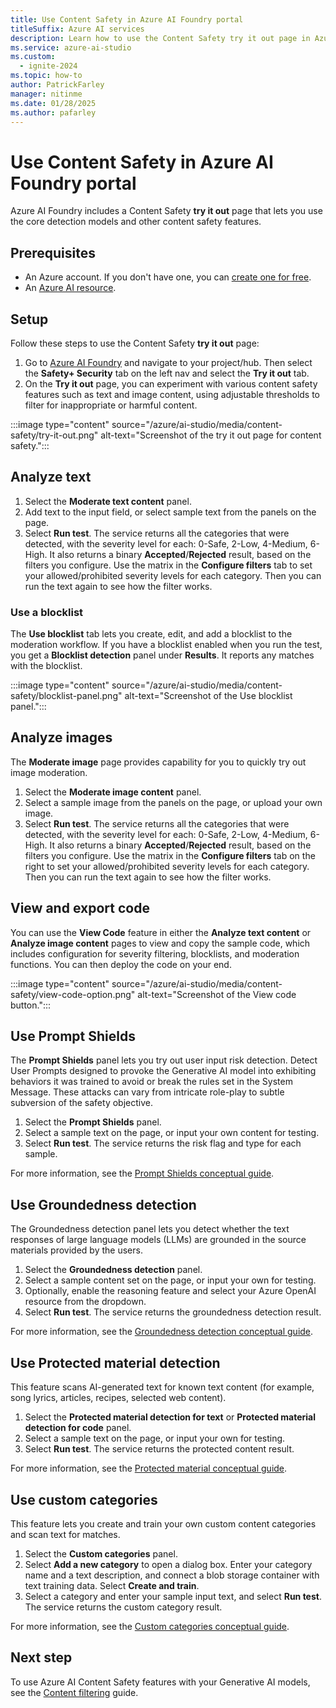 ```yaml
---
title: Use Content Safety in Azure AI Foundry portal
titleSuffix: Azure AI services
description: Learn how to use the Content Safety try it out page in Azure AI Foundry portal to experiment with various content safety features such as text and image content, using adjustable thresholds to filter for inappropriate or harmful content.
ms.service: azure-ai-studio
ms.custom:
  - ignite-2024
ms.topic: how-to
author: PatrickFarley
manager: nitinme
ms.date: 01/28/2025
ms.author: pafarley
---
```


# Use Content Safety in Azure AI Foundry portal 

Azure AI Foundry includes a Content Safety **try it out** page that lets you use the core detection models and other content safety features.

## Prerequisites 

- An Azure account. If you don't have one, you can [create one for free](https://azure.microsoft.com/pricing/purchase-options/azure-account?icid=ai-services). 
- An [Azure AI resource](https://ms.portal.azure.com/#view/Microsoft_Azure_ProjectOxford/CognitiveServicesHub/~/AIServices). 


## Setup

Follow these steps to use the Content Safety **try it out** page: 

1. Go to [Azure AI Foundry](https://ai.azure.com/) and navigate to your project/hub. Then select the **Safety+ Security** tab on the left nav and select the **Try it out** tab.
1. On the **Try it out** page, you can experiment with various content safety features such as text and image content, using adjustable thresholds to filter for inappropriate or harmful content.

:::image type="content" source="/azure/ai-studio/media/content-safety/try-it-out.png" alt-text="Screenshot of the try it out page for content safety.":::
    
## Analyze text

1. Select the **Moderate text content** panel.
1. Add text to the input field, or select sample text from the panels on the page. 
1. Select **Run test**.
    The service returns all the categories that were detected, with the severity level for each: 0-Safe, 2-Low, 4-Medium, 6-High. It also returns a binary **Accepted**/**Rejected** result, based on the filters you configure. Use the matrix in the **Configure filters** tab to set your allowed/prohibited severity levels for each category. Then you can run the text again to see how the filter works. 

### Use a blocklist 

The **Use blocklist** tab lets you create, edit, and add a blocklist to the moderation workflow. If you have a blocklist enabled when you run the test, you get a **Blocklist detection** panel under **Results**. It reports any matches with the blocklist.

:::image type="content" source="/azure/ai-studio/media/content-safety/blocklist-panel.png" alt-text="Screenshot of the Use blocklist panel.":::

## Analyze images

The **Moderate image** page provides capability for you to quickly try out image moderation.

1. Select the **Moderate image content** panel. 
1. Select a sample image from the panels on the page, or upload your own image. 
1. Select **Run test**. 
    The service returns all the categories that were detected, with the severity level for each: 0-Safe, 2-Low, 4-Medium, 6-High. It also returns a binary **Accepted**/**Rejected** result, based on the filters you configure. Use the matrix in the **Configure filters** tab on the right to set your allowed/prohibited severity levels for each category. Then you can run the text again to see how the filter works.

## View and export code 

You can use the **View Code** feature in either the **Analyze text content** or **Analyze image content** pages to view and copy the sample code, which includes configuration for severity filtering, blocklists, and moderation functions. You can then deploy the code on your end.

:::image type="content" source="/azure/ai-studio/media/content-safety/view-code-option.png" alt-text="Screenshot of the View code button.":::

## Use Prompt Shields 

The **Prompt Shields** panel lets you try out user input risk detection. Detect User Prompts designed to provoke the Generative AI model into exhibiting behaviors it was trained to avoid or break the rules set in the System Message. These attacks can vary from intricate role-play to subtle subversion of the safety objective. 

1. Select the **Prompt Shields** panel. 
1. Select a sample text on the page, or input your own content for testing.
1. Select **Run test**. 
    The service returns the risk flag and type for each sample. 

For more information, see the [Prompt Shields conceptual guide](/azure/ai-services/content-safety/concepts/jailbreak-detection). 



## Use Groundedness detection

The Groundedness detection panel lets you detect whether the text responses of large language models (LLMs) are grounded in the source materials provided by the users.

1. Select the **Groundedness detection** panel.
1. Select a sample content set on the page, or input your own for testing.
1. Optionally, enable the reasoning feature and select your Azure OpenAI resource from the dropdown.
1. Select **Run test**. 
    The service returns the groundedness detection result.


For more information, see the [Groundedness detection conceptual guide](/azure/ai-services/content-safety/concepts/groundedness).


## Use Protected material detection

This feature scans AI-generated text for known text content (for example, song lyrics, articles, recipes, selected web content).

1. Select the **Protected material detection for text** or **Protected material detection for code** panel.
1. Select a sample text on the page, or input your own for testing.
1. Select **Run test**. 
    The service returns the protected content result.

For more information, see the [Protected material conceptual guide](/azure/ai-services/content-safety/concepts/protected-material).

## Use custom categories

This feature lets you create and train your own custom content categories and scan text for matches. 

1. Select the **Custom categories** panel.
1. Select **Add a new category** to open a dialog box. Enter your category name and a text description, and connect a blob storage container with text training data. Select **Create and train**. 
1. Select a category and enter your sample input text, and select **Run test**. 
    The service returns the custom category result.


For more information, see the [Custom categories conceptual guide](/azure/ai-services/content-safety/concepts/custom-categories).


## Next step

To use Azure AI Content Safety features with your Generative AI models, see the [Content filtering](/azure/ai-studio/concepts/content-filtering.md) guide.
